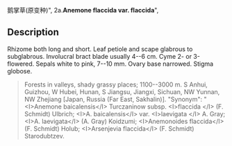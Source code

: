 鹅掌草(原变种)",
2a.**Anemone flaccida var. flaccida**",

## Description
Rhizome both long and short. Leaf petiole and scape glabrous to subglabrous. Involucral bract blade usually 4--6 cm. Cyme 2- or 3-flowered. Sepals white to pink, 7--10 mm. Ovary base narrowed. Stigma globose.

> Forests in valleys, shady grassy places; 1100--3000 m. S Anhui, Guizhou, W Hubei, Hunan, S Jiangsu, Jiangxi, Sichuan, NW Yunnan, NW Zhejiang [Japan, Russia (Far East, Sakhalin)].
  "Synonym": "&lt;I&gt;Anemone baicalensis&lt;/I&gt; Turczaninow subsp. &lt;I&gt;flaccida &lt;/I&gt; (F. Schmidt) Ulbrich; &lt;I&gt;A. baicalensis&lt;/I&gt; var. &lt;I&gt;laevigata &lt;/I&gt; A. Gray; &lt;I&gt;A. laevigata&lt;/I&gt; (A. Gray) Koidzumi; &lt;I&gt;Anemonoides flaccida&lt;/I&gt; (F. Schmidt) Holub; &lt;I&gt;Arsenjevia flaccida&lt;/I&gt; (F. Schmidt) Starodubtzev.
